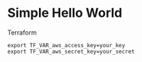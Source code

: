 # Simple Hello World



Terraform
```
export TF_VAR_aws_access_key=your_key
export TF_VAR_aws_secret_key=your_secret
```